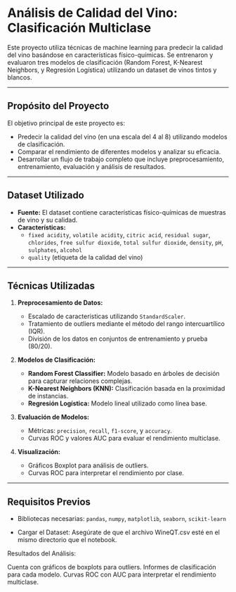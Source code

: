 # Análisis de Calidad del Vino: Clasificación Multiclase

Este proyecto utiliza técnicas de machine learning para predecir la calidad del vino basándose en características físico-químicas. Se entrenaron y evaluaron tres modelos de clasificación (Random Forest, K-Nearest Neighbors, y Regresión Logística) utilizando un dataset de vinos tintos y blancos.

---

## Propósito del Proyecto

El objetivo principal de este proyecto es:
- Predecir la calidad del vino (en una escala del 4 al 8) utilizando modelos de clasificación.
- Comparar el rendimiento de diferentes modelos y analizar su eficacia.
- Desarrollar un flujo de trabajo completo que incluye preprocesamiento, entrenamiento, evaluación y análisis de resultados.

---

## Dataset Utilizado

- **Fuente:** El dataset contiene características físico-químicas de muestras de vino y su calidad.
- **Características:** 
  - `fixed acidity`, `volatile acidity`, `citric acid`, `residual sugar`, `chlorides`, `free sulfur dioxide`, `total sulfur dioxide`, `density`, `pH`, `sulphates`, `alcohol`
  - `quality` (etiqueta de la calidad del vino)

---

## Técnicas Utilizadas

1. **Preprocesamiento de Datos:**
   - Escalado de características utilizando `StandardScaler`.
   - Tratamiento de outliers mediante el método del rango intercuartílico (IQR).
   - División de los datos en conjuntos de entrenamiento y prueba (80/20).

2. **Modelos de Clasificación:**
   - **Random Forest Classifier:** Modelo basado en árboles de decisión para capturar relaciones complejas.
   - **K-Nearest Neighbors (KNN):** Clasificación basada en la proximidad de instancias.
   - **Regresión Logística:** Modelo lineal utilizado como línea base.

3. **Evaluación de Modelos:**
   - Métricas: `precision`, `recall`, `f1-score`, y `accuracy`.
   - Curvas ROC y valores AUC para evaluar el rendimiento multiclase.

4. **Visualización:**
   - Gráficos Boxplot para análisis de outliers.
   - Curvas ROC para interpretar el rendimiento por clase.

---

## Requisitos Previos

- Bibliotecas necesarias: `pandas`, `numpy`, `matplotlib`, `seaborn`, `scikit-learn`


- Cargar el Dataset: Asegúrate de que el archivo WineQT.csv esté en el mismo directorio que el notebook.

Resultados del Análisis:

Cuenta con gráficos de boxplots para outliers.
Informes de clasificación para cada modelo.
Curvas ROC con AUC para interpretar el rendimiento multiclase.
